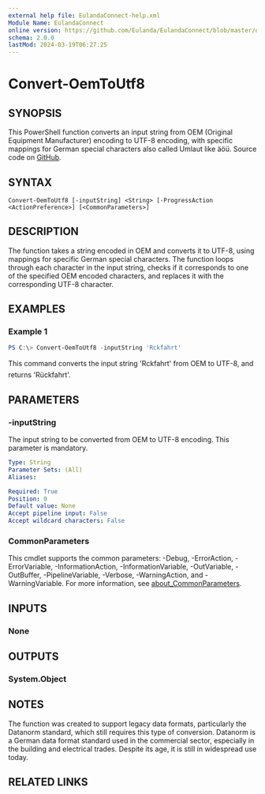 ```yaml
---
external help file: EulandaConnect-help.xml
Module Name: EulandaConnect
online version: https://github.com/Eulanda/EulandaConnect/blob/master/docs/Convert-OemToUtf8.md
schema: 2.0.0
lastMod: 2024-03-19T06:27:25
---
```


# Convert-OemToUtf8

## SYNOPSIS
This PowerShell function converts an input string from OEM (Original Equipment Manufacturer) encoding to UTF-8 encoding, with specific mappings for German special characters also called Umlaut like äöü. Source code on [GitHub](https://github.com/Eulanda/EulandaConnect/blob/master/source/public/Convert-OemToUtf8.ps1).

## SYNTAX

```
Convert-OemToUtf8 [-inputString] <String> [-ProgressAction <ActionPreference>] [<CommonParameters>]
```

## DESCRIPTION
The function takes a string encoded in OEM and converts it to UTF-8, using mappings for specific German special characters.  The function loops through each character in the input string, checks if it corresponds to one of the specified OEM encoded characters,  and replaces it with the corresponding UTF-8 character.

## EXAMPLES

### Example 1
```powershell
PS C:\> Convert-OemToUtf8 -inputString 'Rckfahrt'
```

This command converts the input string 'Rckfahrt' from OEM to UTF-8, and returns 'Rückfahrt'.

## PARAMETERS

### -inputString
The input string to be converted from OEM to UTF-8 encoding. This parameter is mandatory.

```yaml
Type: String
Parameter Sets: (All)
Aliases:

Required: True
Position: 0
Default value: None
Accept pipeline input: False
Accept wildcard characters: False
```


### CommonParameters
This cmdlet supports the common parameters: -Debug, -ErrorAction, -ErrorVariable, -InformationAction, -InformationVariable, -OutVariable, -OutBuffer, -PipelineVariable, -Verbose, -WarningAction, and -WarningVariable. For more information, see [about_CommonParameters](http://go.microsoft.com/fwlink/?LinkID=113216).

## INPUTS

### None

## OUTPUTS

### System.Object
## NOTES

The function was created to support legacy data formats, particularly the Datanorm standard, which still requires this type of conversion.  Datanorm is a German data format standard used in the commercial sector, especially in the building and electrical trades.  Despite its age, it is still in widespread use today.

## RELATED LINKS



